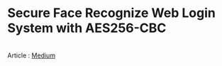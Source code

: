 # Secure Face Recognize Web Login System with AES256-CBC
<br>
Article : <a href="https://alicann.medium.com/python-ile-aes256-cbc-destekli-y%C3%BCz-do%C4%9Frulamal%C4%B1-giri%C5%9F-paneli-yazma-flask-7e05baa77df4">Medium</a>
